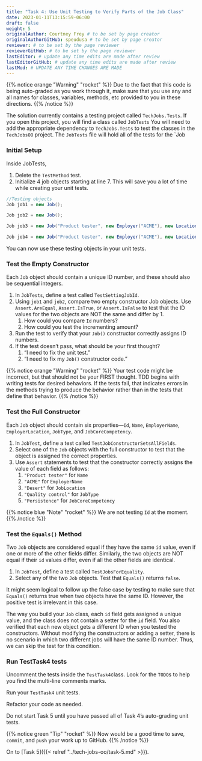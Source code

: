 ```yaml
---
title: "Task 4: Use Unit Testing to Verify Parts of the Job Class"
date: 2023-01-11T13:15:59-06:00
draft: false
weight: 5
originalAuthor: Courtney Frey # to be set by page creator
originalAuthorGitHub: speudusa # to be set by page creator
reviewer: # to be set by the page reviewer
reviewerGitHub: # to be set by the page reviewer
lastEditor: # update any time edits are made after review
lastEditorGitHub: # update any time edits are made after review
lastMod: # UPDATE ANY TIME CHANGES ARE MADE
---
```


{{% notice orange "Warning" "rocket" %}}
Due to the fact that this code is being auto-graded as you work through it, make sure that you use any and all names for classes, variables, methods, etc provided to you in these directions.
{{% /notice %}}

The solution currently contains a testing project called `TechJobs.Tests`. If you open this project, you will find a class called `JobTests` You will need to add the appropriate dependency to `TechJobs.Tests` to test the classes in the `TechJobsOO` project. The `JobTests` file will hold all of the tests for the `Job

### Initial Setup

Inside JobTests, 
1. Delete the `TestMethod` test.
1. Initialize 4 job objects starting at line 7. This will save you a lot of time while creating your unit tests.

<!-- this is not a very pretty codeblock -->
```csharp {linenos=true,linenostart=7}
//Testing objects
Job job1 = new Job();

Job job2 = new Job();

Job job3 = new Job("Product tester", new Employer("ACME"), new Location("Desert"), new PositionType("Quality control"), new CoreCompetency("Persistence"));

Job job4 = new Job("Product tester", new Employer("ACME"), new Location("Desert"), new PositionType("Quality control"), new CoreCompetency("Persistence"));
```

You can now use these testing objects in your unit tests.

### Test the Empty Constructor

Each `Job` object should contain a unique ID number, and these should also be sequential integers.

1. In `JobTests`, define a test called `TestSettingJobId`.
1. Using `job1` and `job2`, compare two empty constructor Job objects. Use `Assert.AreEqual`, `Assert.IsTrue`, or `Assert.IsFalse` to test that the ID values for the two objects are NOT the same and differ by 1.
   1. How could you compare `Id` numbers?
   1. How could you test the incrementing amount?
1. Run the test to verify that your `Job()` constructor correctly assigns ID numbers.
1. If the test doesn’t pass, what should be your first thought?
   1. “I need to fix the unit test.”
   1. “I need to fix my `Job()` constructor code.”

{{% notice orange "Warning" "rocket" %}}
Your test code might be incorrect, but that should not be your FIRST thought. TDD begins with writing tests for desired behaviors. If the tests fail, that indicates errors in the methods trying to produce the behavior rather than in the tests that define that behavior.
{{% /notice %}}

### Test the Full Constructor

Each `Job` object should contain six properties—`Id`, `Name`, `EmployerName`, `EmployerLocation`, `JobType`, and `JobCoreCompetency`.
1. In `JobTest`, define a test called `TestJobConstructorSetsAllFields`.
1. Select one of the `Job` objects with the full constructor to test that the object is assigned the correct properties.
1. Use `Assert` statements to test that the constructor correctly assigns the value of each field as follows:
   1. `"Product tester"` for `Name`
   1. `"ACME"` for `EmployerName`
   1. `"Desert"` for `JobLocation`
   1. `"Quality control"` for `JobType`
   1. `"Persistence"` for `JobCoreCompetency`

{{% notice blue "Note" "rocket" %}}
We are not testing `Id` at the moment.
{{% /notice %}}

### Test the `Equals()` Method
Two `Job` objects are considered equal if they have the same `id` value, even if one or more of the other fields differ. Similarly, the two objects are NOT equal if their `id` values differ, even if all the other fields are identical.
1. In `JobTest`, define a test called `TestJobsForEquality`.
1. Select any of the two `Job` objects. Test that `Equals()` returns `false`.

It might seem logical to follow up the false case by testing to make sure that `Equals()` returns true when two objects have the same ID. However, the positive test is irrelevant in this case.

The way you build your `Job` class, each `id` field gets assigned a unique value, and the class does not contain a setter for the `id` field. You also verified that each new object gets a different ID when you tested the constructors. Without modifying the constructors or adding a setter, there is no scenario in which two different jobs will have the same ID number. Thus, we can skip the test for this condition.

### Run TestTask4 tests

Uncomment the tests inside the `TestTask4`class.  Look for the `TODO`s to help you find the multi-line comments marks.

Run your `TestTask4` unit tests. 

Refactor your code as needed. 

Do not start Task 5 until you have passed all of Task 4’s auto-grading unit tests.

{{% notice green "Tip" "rocket" %}}
Now would be a good time to save, `commit`, and `push` your work up to GitHub.
{{% /notice %}}

On to [Task 5]({{< relref "../tech-jobs-oo/task-5.md" >}}).